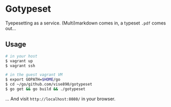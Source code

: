 # Gotypeset

Tyepesetting as a service. (Multi)markdown comes in, a typeset `.pdf` comes
out...


## Usage

```bash
# in your host
$ vagrant up
$ vagrant ssh
```

```bash
# in the guest vagrant VM
$ export GOPATH=$HOME/go
$ cd ~/go/github.com/vise890/gotypeset
$ go get && go build && ./gotypeset
```

... And visit `http://localhost:8080/` in your browser.

